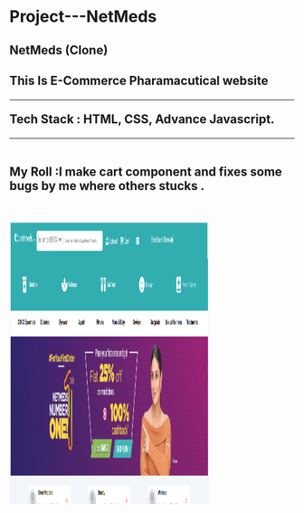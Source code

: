 # Project---NetMeds
<h2 color="red">NetMeds (Clone)<h2>
This Is E-Commerce Pharamacutical website
  <hr/>
 Tech Stack : HTML, CSS, Advance Javascript.
  <hr/>
  <br/>
 My Roll :I make cart component and   fixes some bugs  by me where others stucks .
  <br/>
     <img  style="margin-top: 50px"width="70%" height="500px" src="https://github.com/ShubhamShewale98/Images/blob/main/Screenshot%20(417).png?raw=true"></img>
  <br/>
  <br/>
 
